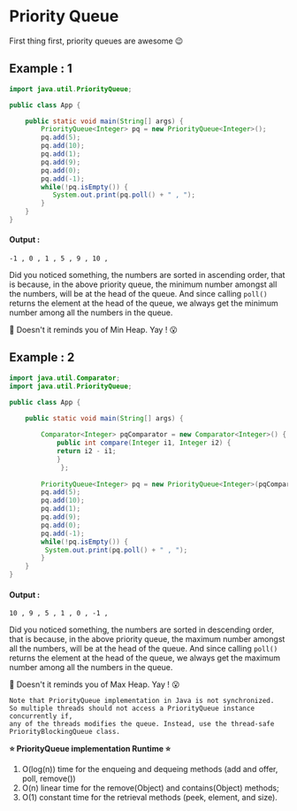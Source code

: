 # Priority Queue

First thing first, priority queues are awesome :wink:

## Example : 1

```java
import java.util.PriorityQueue;

public class App {

	public static void main(String[] args) {
		PriorityQueue<Integer> pq = new PriorityQueue<Integer>();
		pq.add(5);
		pq.add(10);
		pq.add(1);
		pq.add(9);
		pq.add(0);
		pq.add(-1);
		while(!pq.isEmpty()) {
		   System.out.print(pq.poll() + " , ");
		}
	}
}
```
#### Output :
```
-1 , 0 , 1 , 5 , 9 , 10 , 
```
Did you noticed something, the numbers are sorted in ascending order, that is because, in the above priority queue, the minimum number amongst all the numbers, will be at the head of the queue. And since calling `poll()` returns the element at the head of the queue, we always get the minimum number among all the numbers in the queue.

:thought_balloon: Doesn't it reminds you of Min Heap. Yay ! :open_mouth:
## Example : 2

```java
import java.util.Comparator;
import java.util.PriorityQueue;

public class App {

	public static void main(String[] args) {
		
	    Comparator<Integer> pqComparator = new Comparator<Integer>() {
		    public int compare(Integer i1, Integer i2) {
			return i2 - i1;
		    }
             };
        
	    PriorityQueue<Integer> pq = new PriorityQueue<Integer>(pqComparator);
	    pq.add(5);
	    pq.add(10);
	    pq.add(1);
	    pq.add(9);
	    pq.add(0);
	    pq.add(-1);
	    while(!pq.isEmpty()) {
		 System.out.print(pq.poll() + " , ");
	    }
	}
}
```
#### Output :
```
10 , 9 , 5 , 1 , 0 , -1 , 
```

Did you noticed something, the numbers are sorted in descending order, that is because, in the above priority queue, the maximum number amongst all the numbers, will be at the head of the queue. And since calling `poll()` returns the element at the head of the queue, we always get the maximum number among all the numbers in the queue.

:thought_balloon: Doesn't it reminds you of Max Heap. Yay ! :open_mouth:


```
Note that PriorityQueue implementation in Java is not synchronized. 
So multiple threads should not access a PriorityQueue instance concurrently if,
any of the threads modifies the queue. Instead, use the thread-safe PriorityBlockingQueue class.
```

**:star: PriorityQueue implementation Runtime  :star:**
 
1. O(log(n)) time for the enqueing and dequeing methods (add and offer, poll, remove())
2. O(n) linear time for the remove(Object) and contains(Object) methods; 
3. O(1) constant time for the retrieval methods (peek, element, and size).
